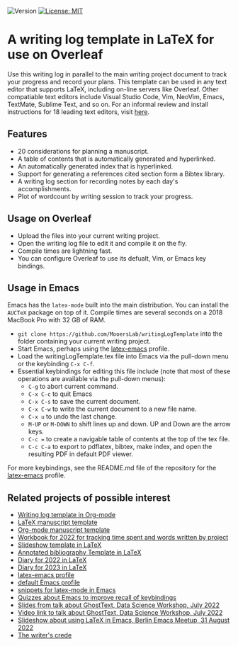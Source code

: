 ![Version](https://img.shields.io/static/v1?label=writingLogTemplate&message=0.2&color=brightcolor)
[![License: MIT](https://img.shields.io/badge/License-MIT-blue.svg)](https://opensource.org/licenses/MIT)

# A writing log template in LaTeX for use on Overleaf


Use this writing log in parallel to the main writing project document to track your progress and record your plans.
This template can be used in any text editor that supports LaTeX, including on-line servers like Overleaf.
Other compatiable text editors include Visual Studio Code, Vim, NeoVim, Emacs, TextMate, Sublime Text, and so on.
For an informal review and install instructions for 18 leading text editors, visit [here](https://mooerslab.github.io/pymolsnips/#editors).

## Features

- 20 considerations for planning a manuscript.
- A table of contents that is automatically generated and hyperlinked.
- An automatically generated index that is hyperlinked.
- Support for generating a references cited section form a Bibtex library.
- A writing log section for recording notes by each day's accomplishments.
- Plot of wordcount by writing session to track your progress.

## Usage on Overleaf

- Upload the files into your current writing project.
- Open the writing log file to edit it and compile it on the fly.
- Compile times are lightning fast.
- You can configure Overleaf to use its defualt, Vim, or Emacs key bindings.


## Usage in Emacs

Emacs has the `latex-mode` built into the main distribution.
You can install the `AUCTeX` package on top of it.
Compile times are several seconds on a 2018 MacBook Pro with 32 GB of RAM.

- `git clone https://github.com/MooersLab/writingLogTemplate` into the folder containing your current writing project.
- Start Emacs, perhaps using the [latex-emacs](https://github.com/MooersLab/latex-emacs) profile.
- Load the writingLogTemplate.tex file into Emacs via the pull-down menu or the keybinding `C-x C-f`. 
- Essential keybindings for editing this file include (note that most of these operations are available via the pull-down menus):
  + `C-g` to abort current command.
  + `C-x C-c` to quit Emacs
  + `C-x C-s` to save the current document.
  + `C-x C-w` to write the current document to a new file name.
  + `C-x u` to undo the last change.
  + `M-UP` or `M-DOWN` to shift lines up and down. UP and Down are the arrow keys.
  + `C-c =` to create a navigable table of contents at the top of the tex file.
  + `C-c C-a` to export to pdflatex, bibtex, make index, and open the resulting PDF in default PDF viewer.

For more keybindings, see the README.md file of the repository for the [latex-emacs](https://github.com/MooersLab/latex-emacs) profile.

## Related projects of possible interest

- [Writing log template in Org-mode](https://github.com/MooersLab/writingLogTemplateInOrg)
- [LaTeX manuscript template](https://github.com/MooersLab/manuscriptInLaTeX/edit/main/README.md)
- [Org-mode manuscript template](https://github.com/MooersLab/manuscriptInOrg/edit/main/README.md)
- [Workbook for 2022 for tracking time spent and words written by project](https://github.com/MooersLab/writingProgress2022)
- [Slideshow template in LaTeX](https://github.com/MooersLab/slideshowTemplateLaTeX)
- [Annotated bibliography Template in LaTeX](https://github.com/MooersLab/annotatedBibliography)
- [Diary for 2022 in LaTeX](https://github.com/MooersLab/diary2022inLaTeX)
- [Diary for 2023 in LaTeX](https://github.com/MooersLab/diary2023inLaTeX)
- [latex-emacs profile](https://github.com/MooersLab/latex-emacs)
- [default Emacs profile](https://github.com/MooersLab/configorg)
- [snippets for latex-mode in Emacs](https://github.com/MooersLab/snippet-latex-mode)
- [Quizzes about Emacs to improve recall of keybindings](https://github.com/MooersLab/qemacs)
- [Slides from talk about GhostText, Data Science Workshop, July 2022](https://github.com/MooersLab/DSW22ghosttext)
- [Video link to talk about GhostText, Data Science Workshop, July 2022](https://mediasite.ouhsc.edu/Mediasite/Channel/python/watch/4da0872f028c4255ae12935655e911321d)
- [Slideshow about using LaTeX in Emacs, Berlin Emacs Meetup, 31 August 2022](https://github.com/MooersLab/BerlinEmacsAugust2022)
- [The writer's crede](https://github.com/MooersLab/thewriterslaw)
